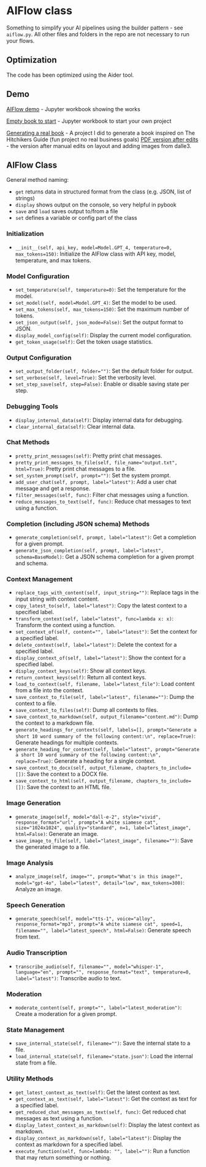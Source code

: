 # AIFlow class

Something to simplify your AI pipelines using the builder pattern - see `aiflow.py`.
All other files and folders in the repo are not necessary to run your flows.

## Optimization

The code has been optimized using the Aider tool.

## Demo

[AIFlow demo](aiflow_demo.ipynb) - Jupyter workbook showing the works

[Empty book to start](aiflow_start.ipynb) - Jupyter workbook to start your own project

[Generating a real book](42book.ipynb) - A project I did to generate a book inspired on The Hitchikers Guide (fun project no real business goals) [PDF version after edits](42-illustrated.pdf) - the version after manual edits on layout and adding images from dalle3.

## AIFlow Class

General method naming:

- `get` returns data in structured format from the class (e.g. JSON, list of strings)
- `display` shows output on the console, so very helpful in pybook
- `save` and `load` saves output to/from a file
- `set` defines a variable or config part of the class

### Initialization

- `__init__(self, api_key, model=Model.GPT_4, temperature=0, max_tokens=150)`: Initialize the AIFlow class with API key, model, temperature, and max tokens.

### Model Configuration

- `set_temperature(self, temperature=0)`: Set the temperature for the model.
- `set_model(self, model=Model.GPT_4)`: Set the model to be used.
- `set_max_tokens(self, max_tokens=150)`: Set the maximum number of tokens.
- `set_json_output(self, json_mode=False)`: Set the output format to JSON.
- `display_model_config(self)`: Display the current model configuration.
- `get_token_usage(self)`: Get the token usage statistics.

### Output Configuration

- `set_output_folder(self, folder="")`: Set the default folder for output.
- `set_verbose(self, level=True)`: Set the verbosity level.
- `set_step_save(self, step=False)`: Enable or disable saving state per step.

### Debugging Tools

- `display_internal_data(self)`: Display internal data for debugging.
- `clear_internal_data(self)`: Clear internal data.

### Chat Methods

- `pretty_print_messages(self)`: Pretty print chat messages.
- `pretty_print_messages_to_file(self, file_name="output.txt", html=True)`: Pretty print chat messages to a file.
- `set_system_prompt(self, prompt="")`: Set the system prompt.
- `add_user_chat(self, prompt, label="latest")`: Add a user chat message and get a response.
- `filter_messages(self, func)`: Filter chat messages using a function.
- `reduce_messages_to_text(self, func)`: Reduce chat messages to text using a function.

### Completion (including JSON schema) Methods

- `generate_completion(self, prompt, label="latest")`: Get a completion for a given prompt.
- `generate_json_completion(self, prompt, label="latest", schema=BaseModel)`: Get a JSON schema completion for a given prompt and schema.

### Context Management

- `replace_tags_with_content(self, input_string="")`: Replace tags in the input string with context content.
- `copy_latest_to(self, label="latest")`: Copy the latest context to a specified label.
- `transform_context(self, label="latest", func=lambda x: x)`: Transform the context using a function.
- `set_context_of(self, content="", label="latest")`: Set the context for a specified label.
- `delete_context(self, label="latest")`: Delete the context for a specified label.
- `display_context_of(self, label="latest")`: Show the context for a specified label.
- `display_context_keys(self)`: Show all context keys.
- `return_context_keys(self)`: Return all context keys.
- `load_to_context(self, filename, label="latest_file")`: Load content from a file into the context.
- `save_context_to_file(self, label="latest", filename="")`: Dump the context to a file.
- `save_context_to_files(self)`: Dump all contexts to files.
- `save_context_to_markdown(self, output_filename="content.md")`: Dump the context to a markdown file.
- `generate_headings_for_contexts(self, labels=[], prompt="Generate a short 10 word summary of the following content:\n", replace=True)`: Generate headings for multiple contexts.
- `generate_heading_for_context(self, label="latest", prompt="Generate a short 10 word summary of the following content:\n", replace=True)`: Generate a heading for a single context.
- `save_context_to_docx(self, output_filename, chapters_to_include=[])`: Save the context to a DOCX file.
- `save_context_to_html(self, output_filename, chapters_to_include=[])`: Save the context to an HTML file.

### Image Generation

- `generate_image(self, model="dall-e-2", style="vivid", response_format="url", prompt="A white siamese cat", size="1024x1024", quality="standard", n=1, label="latest_image", html=False)`: Generate an image.
- `save_image_to_file(self, label="latest_image", filename="")`: Save the generated image to a file.

### Image Analysis

- `analyze_image(self, image="", prompt="What's in this image?", model="gpt-4o", label="latest", detail="low", max_tokens=300)`: Analyze an image.

### Speech Generation

- `generate_speech(self, model="tts-1", voice="alloy", response_format="mp3", prompt="A white siamese cat", speed=1, filename="", label="latest_speech", html=False)`: Generate speech from text.

### Audio Transcription

- `transcribe_audio(self, filename="", model="whisper-1", language="en", prompt="", response_format="text", temperature=0, label="latest")`: Transcribe audio to text.

### Moderation

- `moderate_content(self, prompt="", label="latest_moderation")`: Create a moderation for a given prompt.

### State Management

- `save_internal_state(self, filename="")`: Save the internal state to a file.
- `load_internal_state(self, filename="state.json")`: Load the internal state from a file.

### Utility Methods

- `get_latest_context_as_text(self)`: Get the latest context as text.
- `get_context_as_text(self, label="latest")`: Get the context as text for a specified label.
- `get_reduced_chat_messages_as_text(self, func)`: Get reduced chat messages as text using a function.
- `display_latest_context_as_markdown(self)`: Display the latest context as markdown.
- `display_context_as_markdown(self, label="latest")`: Display the context as markdown for a specified label.
- `execute_function(self, func=lambda: "", label="")`: Run a function that may return something or nothing.
